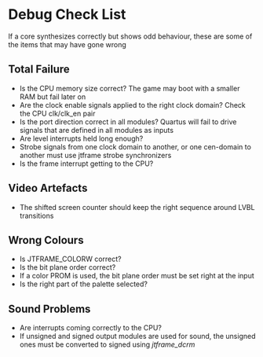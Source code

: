 # Debug Check List

If a core synthesizes correctly but shows odd behaviour, these are some of the items that may have gone wrong

## Total Failure
* Is the CPU memory size correct? The game may boot with a smaller RAM but fail later on
* Are the clock enable signals applied to the right clock domain? Check the CPU clk/clk_en pair
* Is the port direction correct in all modules? Quartus will fail to drive signals that are defined in all modules as inputs
* Are level interrupts held long enough?
* Strobe signals from one clock domain to another, or one cen-domain to another must use jtframe strobe synchronizers
* Is the frame interrupt getting to the CPU?

## Video Artefacts
* The shifted screen counter should keep the right sequence around LVBL transitions

## Wrong Colours
* Is JTFRAME_COLORW correct?
* Is the bit plane order correct?
* If a color PROM is used, the bit plane order must be set right at the input
* Is the right part of the palette selected?

## Sound Problems
* Are interrupts coming correctly to the CPU?
* If unsigned and signed output modules are used for sound, the unsigned ones must be converted to signed using *jtframe_dcrm*
